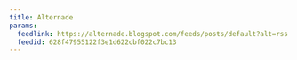 ```yaml
---
title: Alternade
params:
  feedlink: https://alternade.blogspot.com/feeds/posts/default?alt=rss
  feedid: 628f47955122f3e1d622cbf022c7bc13
---
```

